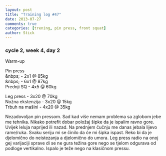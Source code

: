 ```yaml
---
layout: post
title: "Training log #47"
date: 2013-07-27
comments: true
categories: [trening, pin press, front squat]
author: Stick
---
```


### cycle 2, week 4, day 2

Warm-up  

Pin press  
&nbps; - 2x1 @ 85kg   
&nbps; - 6x1 @ 87kg   
Prednji SQ - 4x5 @ 60kg   

Leg press - 3x20 @ 70kg    
Nožna ekstenzija - 3x20 @ 15kg    
Trbuh na mašini - 4x20 @ 35kg    

Nezadovoljan pin pressom. Sad kad više nemam problema sa zglobom jebe me tehnika. Nikako potrefit dobar položaj šipke da je ispalim ravno gore. Uvijek leluja naprijed ili nazad. Na prednjem čučnju me danas jebala lijevo rame/ruka. Svaku seriju mi se činilo da će mi šipka ispast. Reko bi da je djelomično do neistezanja a djelomično do umora. 
Leg press radio na onoj gej varijaciji sprave di se ne gura težina gore nego se tjelom odgurava od podloge vertikalno. Ispalo je teže nego na klasičnom pressu.